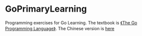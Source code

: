 # GoPrimaryLearning

Programming exercises for Go Learning.
The textbook is [《The Go Programming Language》](http://www.gopl.io/).
The Chinese version is [here](https://books.studygolang.com/gopl-zh/)
